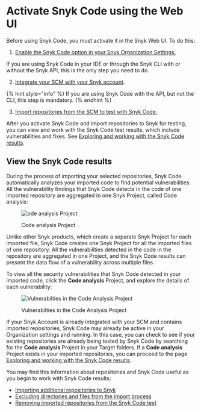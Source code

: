 # Activate Snyk Code using the Web UI

Before using Snyk Code, you must activate it in the Snyk Web UI. To do this:

1. [Enable the Snyk Code option in your Snyk Organization Settings.](enable-the-snyk-code-option.md)&#x20;

If you are using Snyk Code in your IDE or through the Snyk CLI with or without the Snyk API, this is the only step you need to do.

2. [Integrate your SCM with your Snyk account](integrate-your-source-control-system-with-your-snyk-account.md).

{% hint style="info" %}
If you are using Snyk Code with the API, but not the CLI, this step is mandatory.
{% endhint %}

3. [Import repositories from the SCM to test with Snyk Code.](../snyk-code-and-your-repositories/)

After you activate Snyk Code and import repositories to Snyk for testing, you can view and work with the Snyk Code test results, which include vulnerabilities and fixes. See [Exploring and working with the Snyk Code results](../../../scan-application-code/snyk-code/exploring-and-working-with-snyk-code-results-in-the-web-ui/).

## **View the Snyk Code results**

During the process of importing your selected repositories, Snyk Code automatically analyzes your imported code to find potential vulnerabilities. All the vulnerability findings that Snyk Code detects in the code of one imported repository are aggregated in one Snyk Project, called Code analysis:

<figure><img src="../../../.gitbook/assets/SnykCode1.png" alt="ode analysis Project"><figcaption><p>Code analysis Project</p></figcaption></figure>

Unlike other Snyk products, which create a separate Snyk Project for each imported file, Snyk Code creates one Snyk Project for all the imported files of one repository. All the vulnerabilities detected in the code in the repository are aggregated in one Project, and the Snyk Code results can present the data flow of a vulnerability across multiple files.

To view all the security vulnerabilities that Snyk Code detected in your imported code, click the **Code analysis** Project, and explore the details of each vulnerability:

<figure><img src="../../../.gitbook/assets/SnykCode2.png" alt="Vulnerabilties in the Code Analysis Project"><figcaption><p>Vulnerabilties in the Code Analysis Project</p></figcaption></figure>

If your Snyk Account is already integrated with your SCM and contains imported repositories, Snyk Code may already be active in your Organization settings and running. In this case, you can check to see if your existing repositories are already being tested by Snyk Code by searching for the **Code analysis** Project in your Target folders. If a **Code analysis** Project exists in your imported repositories, you can proceed to the page [Exploring and working with the Snyk Code results](../../../scan-application-code/snyk-code/exploring-and-working-with-snyk-code-results-in-the-web-ui/).

You may find this information about repositories and Snyk Code useful as you begin to work with Snyk Code results:

* [Importing additional repositories to Snyk](broken-reference)
* [Excluding directories and files from the import process](../snyk-code-and-your-repositories/excluding-directories-and-files-from-the-import-process.md)
* [Removing imported repositories from the Snyk Code test](../snyk-code-and-your-repositories/removing-imported-repositories-from-snyk-code-testing.md)

##
